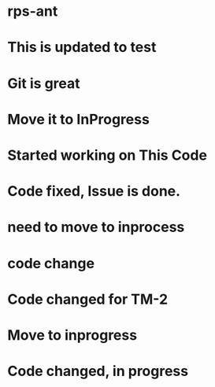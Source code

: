 # rps-ant
# This is updated to test
# Git is great
# Move it to InProgress
# Started working on This Code
# Code fixed, Issue is done.
# need to move to inprocess
# code change
# Code changed for TM-2
# Move to inprogress
# Code changed, in progress